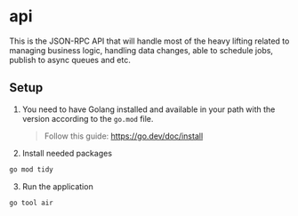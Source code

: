 # api

This is the JSON-RPC API that will handle most of the heavy lifting related to managing business logic, handling data changes, able to schedule jobs, publish to async queues and etc.

## Setup

1. You need to have Golang installed and available in your path with the version according to the `go.mod` file.

   > Follow this guide: https://go.dev/doc/install

2. Install needed packages

```sh
go mod tidy
```

3. Run the application

```sh
go tool air
```
